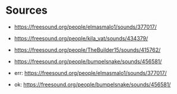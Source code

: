 # Sources

- https://freesound.org/people/elmasmalo1/sounds/377017/
- https://freesound.org/people/kila_vat/sounds/434379/

- https://freesound.org/people/TheBuilder15/sounds/415762/
- https://freesound.org/people/bumpelsnake/sounds/456581/

- err: https://freesound.org/people/elmasmalo1/sounds/377017/
- ok: https://freesound.org/people/bumpelsnake/sounds/456581/

